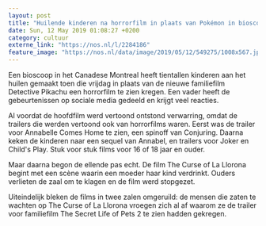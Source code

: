 ```yaml
---
layout: post
title: "Huilende kinderen na horrorfilm in plaats van Pokémon in bioscoop"
date: Sun, 12 May 2019 01:08:27 +0200
category: cultuur
externe_link: "https://nos.nl/l/2284186"
feature_image: "https://nos.nl/data/image/2019/05/12/549275/1008x567.jpg"
---
```


<p>Een bioscoop in het Canadese Montreal heeft tientallen kinderen aan het huilen gemaakt toen die vrijdag in plaats van de nieuwe familiefilm Detective Pikachu een horrorfilm te zien kregen. Een vader heeft de gebeurtenissen op sociale media gedeeld en krijgt veel reacties.</p>
<p>Al voordat de hoofdfilm werd vertoond ontstond verwarring, omdat de trailers die werden vertoond ook van horrorfilms waren. Eerst was de trailer voor Annabelle Comes Home te zien, een spinoff van Conjuring. Daarna keken de kinderen naar een sequel van Annabel, en trailers voor Joker en Child's Play. Stuk voor stuk films voor 16 of 18 jaar en ouder.</p>
<p>Maar daarna begon de ellende pas echt. De film The Curse of La Llorona begint met een scène waarin een moeder haar kind verdrinkt. Ouders verlieten de zaal om te klagen en de film werd stopgezet.</p>
<p>Uiteindelijk bleken de films in twee zalen omgeruild: de mensen die zaten te wachten op The Curse of La Llorona vroegen zich al af waarom ze de trailer voor familiefilm The Secret Life of Pets 2 te zien hadden gekregen.</p>
